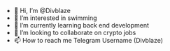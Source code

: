 - 👋 Hi, I’m @Divblaze
- 👀 I’m interested in swimming 
- 🌱 I’m currently learning back end development 
- 💞️ I’m looking to collaborate on crypto jobs
- 📫 How to reach me Telegram Username (Divblaze)

<!---
Divblaze/Divblaze is a ✨ special ✨ repository because its `README.md` (this file) appears on your GitHub profile.
You can click the Preview link to take a look at your changes.
--->
